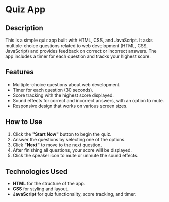 # Quiz App

## Description
This is a simple quiz app built with HTML, CSS, and JavaScript. It asks multiple-choice questions related to web development (HTML, CSS, JavaScript) and provides feedback on correct or incorrect answers. The app includes a timer for each question and tracks your highest score.

## Features
- Multiple-choice questions about web development.
- Timer for each question (30 seconds).
- Score tracking with the highest score displayed.
- Sound effects for correct and incorrect answers, with an option to mute.
- Responsive design that works on various screen sizes.

## How to Use
1. Click the **"Start Now"** button to begin the quiz.
2. Answer the questions by selecting one of the options.
3. Click **"Next"** to move to the next question.
4. After finishing all questions, your score will be displayed.
5. Click the speaker icon to mute or unmute the sound effects.

## Technologies Used
- **HTML** for the structure of the app.
- **CSS** for styling and layout.
- **JavaScript** for quiz functionality, score tracking, and timer.
